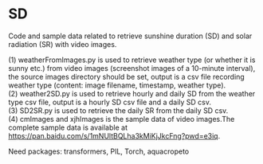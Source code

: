 # SD
Code and sample data related to retrieve sunshine duration (SD) and solar radiation (SR) with video images.

(1) weatherFromImages.py is used to retrieve weather type (or whether it is sunny etc.) from video images (screenshot images of a 10-minute interval), the source images directory should be set, output is a csv file recording weather type (content: image filename, timestamp, weather type).<br>
(2) weather2SD.py is used to retrieve hourly and daily SD from the weather type csv file, output is a hourly SD csv file and a daily SD csv.<br>
(3) SD2SR.py is used to retrieve the daily SR from the daily SD csv.<br>
(4) cmImages and xjhImages is the sample data of video images.The complete sample data is available at https://pan.baidu.com/s/1mNUltBQLha3kMiKjJkcFng?pwd=e3iq.



Need packages: transformers, PIL, Torch, aquacropeto
